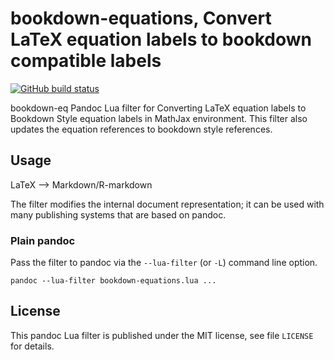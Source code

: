 bookdown-equations, Convert LaTeX equation labels to bookdown compatible labels
==================================================================

[![GitHub build status][CI badge]][CI workflow]

bookdown-eq Pandoc Lua filter for Converting LaTeX equation labels to Bookdown Style equation labels in MathJax environment.
This filter also updates the equation references to bookdown style references.


[CI badge]: https://img.shields.io/github/workflow/status/Abhi-1U/bookdown-equations/CI?logo=github
[CI workflow]: https://github.com/Abhi-1U/bookdown-equations/actions/workflows/ci.yaml


Usage
------------------------------------------------------------------

LaTeX --> Markdown/R-markdown

The filter modifies the internal document representation; it can
be used with many publishing systems that are based on pandoc.

### Plain pandoc

Pass the filter to pandoc via the `--lua-filter` (or `-L`) command
line option.

    pandoc --lua-filter bookdown-equations.lua ...



License
------------------------------------------------------------------

This pandoc Lua filter is published under the MIT license, see
file `LICENSE` for details.
